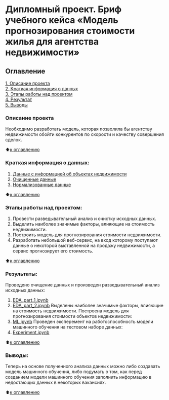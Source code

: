 # Дипломный проект. Бриф учебного кейса «Модель прогнозирования стоимости жилья для агентства недвижимости»      

## Оглавление  
[1. Описание проекта](https://github.com/Tatiana-Davydova/sf_data_science/tree/main/Skillfactory/DIPLOM_Housing_cost_forecasting_model#Описание-проекта)  
[2. Краткая информация о данных](https://github.com/Tatiana-Davydova/sf_data_science/tree/main/Skillfactory/DIPLOM_Housing_cost_forecasting_model#Краткая-информация-о-данных:)  
[3. Этапы работы над проектом](https://github.com/Tatiana-Davydova/sf_data_science/tree/main/Skillfactory/DIPLOM_Housing_cost_forecasting_model#Этапы-работы-над-проектом:)  
[4. Результат](https://github.com/Tatiana-Davydova/sf_data_science/tree/main/Skillfactory/DIPLOM_Housing_cost_forecasting_model#Результаты:)    
[5. Выводы](https://github.com/Tatiana-Davydova/sf_data_science/tree/main/Skillfactory/DIPLOM_Housing_cost_forecasting_model#Выводы:) 

### Описание проекта    
Необходимо разработать модель, которая позволила бы агентству недвижимости обойти конкурентов по скорости и качеству совершения сделок.

:arrow_up:[к оглавлению](https://github.com/Tatiana-Davydova/sf_data_science/tree/main/DIPLOMA_PROJECT_Housing_cost_forecasting_model#%D0%BE%D0%B3%D0%BB%D0%B0%D0%B2%D0%BB%D0%B5%D0%BD%D0%B8%D0%B5)


### Краткая информация о данных:
1. [Данные с информацией об объектах недвижимости](https://drive.google.com/file/d/1IK2hGl5rpqtLVwxs7xLPSAeVDd8Z2VNV/view?usp=drive_link)
2. [Очищенные данные](https://github.com/Tatiana-Davydova/sf_data_science/blob/main/DIPLOMA_PROJECT_Housing_cost_forecasting_model/data/clean_df.csv)
3. [Нормализованные данные](https://drive.google.com/file/d/1xQsaUP7jpieC8GT_swKOtlhXGny6Nm4C/view?usp=drive_link)
  
:arrow_up:[к оглавлению](https://github.com/Tatiana-Davydova/sf_data_science/tree/main/DIPLOMA_PROJECT_Housing_cost_forecasting_model#%D0%BE%D0%B3%D0%BB%D0%B0%D0%B2%D0%BB%D0%B5%D0%BD%D0%B8%D0%B5)


### Этапы работы над проектом:  
1. Провести разведывательный анализ и очистку исходных данных.
2. Выделить наиболее значимые факторы, влияющие на стоимость недвижимости.
3. Построить модель для прогнозирования стоимости недвижимости.
4. Разработать небольшой веб-сервис, на вход которому поступают данные о некоторой выставленной на продажу недвижимости, а сервис прогнозирует его стоимость.


:arrow_up:[к оглавлению](https://github.com/Tatiana-Davydova/sf_data_science/tree/main/DIPLOMA_PROJECT_Housing_cost_forecasting_model#%D0%BE%D0%B3%D0%BB%D0%B0%D0%B2%D0%BB%D0%B5%D0%BD%D0%B8%D0%B5)


### Результаты:  
Проведено очищение данных и произведен разведывательный анализ исходных данных:
1. [EDA_part_1.ipynb](https://github.com/Tatiana-Davydova/sf_data_science/blob/main/DIPLOMA_PROJECT_Housing_cost_forecasting_model/1.%20EDA_part_1.ipynb)
2. [EDA_part_2.ipynb](https://github.com/Tatiana-Davydova/sf_data_science/blob/main/DIPLOMA_PROJECT_Housing_cost_forecasting_model/2.%20EDA_part_2.ipynb)
Выделены наиболее значимые факторы, влияющие на стоимость недвижимости. Построена модель для прогнозирования стоимости объектов недвижимости:
3. [ML.ipynb](https://github.com/Tatiana-Davydova/sf_data_science/blob/main/DIPLOMA_PROJECT_Housing_cost_forecasting_model/3.%20ML.ipynb)
Проведен эксперемент на работоспособность модели машинного обучения на тестовом наборе данных:
4. [Experiment.ipynb](https://github.com/Tatiana-Davydova/sf_data_science/blob/main/DIPLOMA_PROJECT_Housing_cost_forecasting_model/4.%20Experiment.ipynb)

:arrow_up:[к оглавлению](https://github.com/Tatiana-Davydova/sf_data_science/tree/main/DIPLOMA_PROJECT_Housing_cost_forecasting_model#%D0%BE%D0%B3%D0%BB%D0%B0%D0%B2%D0%BB%D0%B5%D0%BD%D0%B8%D0%B5)


### Выводы:  
Теперь на основе полученного анализа данных можно либо создавать модель машинного обучения, либо подумать о том, как перед созданием модели машинного обучения заполнить информацию в недостающих данных в некоторых вакансиях.

:arrow_up:[к оглавлению](https://github.com/Tatiana-Davydova/sf_data_science/tree/main/DIPLOMA_PROJECT_Housing_cost_forecasting_model#%D0%BE%D0%B3%D0%BB%D0%B0%D0%B2%D0%BB%D0%B5%D0%BD%D0%B8%D0%B5)